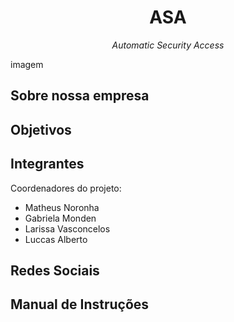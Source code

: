 <h1 align="center">ASA</h1>
<p align="center"><i>Automatic Security Access</i></p>

imagem

## Sobre nossa empresa

## Objetivos

## Integrantes
Coordenadores do projeto:
- Matheus Noronha
- Gabriela Monden
- Larissa Vasconcelos
- Luccas Alberto

## Redes Sociais

## Manual de Instruções
